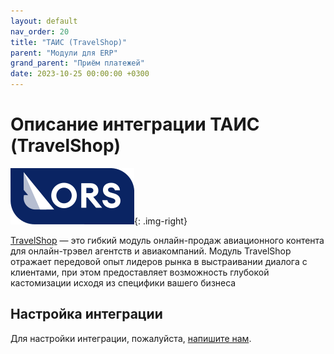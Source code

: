 ```yaml
---
layout: default
nav_order: 20
title: "ТАИС (TravelShop)"
parent: "Модули для ERP"
grand_parent: "Приём платежей"
date: 2023-10-25 00:00:00 +0300
---
```


# Описание интеграции ТАИС (TravelShop)

![ТАИС - TravelShop](/assets/images/pss/ors.svg){: .img-right}

[TravelShop](https://ors.aero/travelshop) — это гибкий модуль онлайн-продаж авиационного контента для онлайн-трэвел
агентств и авиакомпаний. Модуль TravelShop отражает передовой опыт лидеров рынка в выстраивании диалога с клиентами,
при этом предоставляет возможность глубокой кастомизации исходя из специфики вашего бизнеса

## Настройка интеграции

Для настройки интеграции, пожалуйста, [напишите нам](https://www.invoicebox.ru/ru/contacts/feedback.html).
